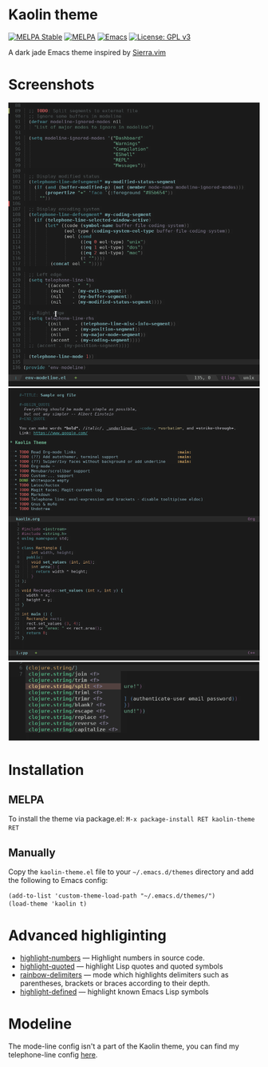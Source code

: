 # Kaolin theme
[![MELPA Stable](https://stable.melpa.org/packages/kaolin-theme-badge.svg)](https://stable.melpa.org/#/kaolin-theme)
[![MELPA](https://melpa.org/packages/kaolin-theme-badge.svg)](https://melpa.org/#/kaolin-theme)
[![Emacs](https://img.shields.io/badge/Emacs-24%2B-d24b83.svg)](https://www.gnu.org/software/emacs/)
[![License: GPL v3](https://img.shields.io/badge/License-GPL%20v3-blue.svg)](http://www.gnu.org/licenses/gpl-3.0)


A dark jade Emacs theme inspired by [Sierra.vim](https://github.com/AlessandroYorba/Sierra)

# Screenshots
![kaolin-elisp](https://raw.githubusercontent.com/0rdy/kaolin-theme/master/screenshots/kaolin-elisp.png)
![kaolin-modes](https://raw.githubusercontent.com/0rdy/kaolin-theme/master/screenshots/kaolin-modes.png)
![kaolin-company](https://raw.githubusercontent.com/0rdy/kaolin-theme/master/screenshots/kaolin-company.png)

# Installation
## MELPA
To install the theme via package.el: `M-x package-install RET kaolin-theme RET`
## Manually
Copy the `kaolin-theme.el` file to your `~/.emacs.d/themes` directory and add the following to Emacs config:
```emacs-lisp
(add-to-list 'custom-theme-load-path "~/.emacs.d/themes/")
(load-theme 'kaolin t)
```
# Advanced highliginting

* [highlight-numbers](https://github.com/Fanael/highlight-numbers) — Highlight numbers in source code.
* [highlight-quoted](https://github.com/Fanael/highlight-quoted) — highlight Lisp quotes and quoted symbols
* [rainbow-delimiters](https://github.com/Fanael/rainbow-delimiters) — mode which highlights delimiters such as parentheses, brackets or braces according to their depth.
* [highlight-defined](https://github.com/Fanael/highlight-defined) — highlight known Emacs Lisp symbols

# Modeline

The mode-line config isn't a part of the Kaolin theme, you can find my telephone-line config [here](https://github.com/0rdy/emacs.d/blob/master/env/env-modeline.el).
